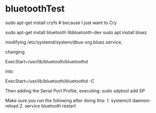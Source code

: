 # bluetoothTest


sudo apt-get install cryfs # because I just want to Cry 


sudo apt-get install bluetooth libbluetooth-dev
sudo apt install bluez


modifying /etc/systemd/system/dbus-org.bluez.service,

changing

ExecStart=/usr/lib/bluetooth/bluetoothd

into

ExecStart=/usr/lib/bluetooth/bluetoothd -C

Then adding the Serial Port Profile, executing: sudo sdptool add SP

Make sure you run the following after doing this:
    1. systemctl daemon-reload
    2. service bluetooth restart